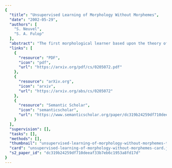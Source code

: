 ```yaml
---
{
  "title": "Unsupervised Learning of Morphology Without Morphemes",
  "date": "2002-05-29",
  "authors": [
    "S. Neuvel",
    "S. A. Fulop"
  ],
  "abstract": "The first morphological learner based upon the theory of Whole Word Morphology (Ford et al., 1997) is outlined, and preliminary evaluation results are presented. The program, Whole Word Morphologizer, takes a POS-tagged lexicon as input, induces morphological relationships without attempting to discover or identify morphemes, and is then able to generate new words beyond the learning sample. The accuracy (precision) of the generated new words is as high as 80% using the pure Whole Word theory, and 92% after a post-hoc adjustment is added to the routine.",
  "links": [
    {
      "resource": "PDF",
      "icon": "pdf",
      "url": "https://arxiv.org/pdf/cs/0205072.pdf"
    },
    {
      "resource": "arXiv.org",
      "icon": "arxiv",
      "url": "https://arxiv.org/abs/cs/0205072"
    },
    {
      "resource": "Semantic Scholar",
      "icon": "semanticscholar",
      "url": "https://www.semanticscholar.org/paper/dc319b24259df710deeaf33b7eb6c1953a8fd17d"
    }
  ],
  "supervision": [],
  "tasks": [],
  "methods": [],
  "thumbnail": "unsupervised-learning-of-morphology-without-morphemes-thumb.jpg",
  "card": "unsupervised-learning-of-morphology-without-morphemes-card.jpg",
  "s2_paper_id": "dc319b24259df710deeaf33b7eb6c1953a8fd17d"
}
---
```


